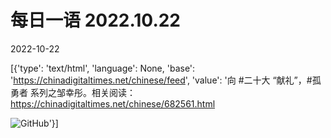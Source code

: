 # 每日一语 2022.10.22

2022-10-22

[{'type': 'text/html', 'language': None, 'base': 'https://chinadigitaltimes.net/chinese/feed', 'value': '向 #二十大 “献礼”，#孤勇者 系列之邹幸彤。相关阅读：https://chinadigitaltimes.net/chinese/682561.html

![GitHub](https://chinadigitaltimes.net/chinese/files/2022/10/image-1666404013509.png)'}]